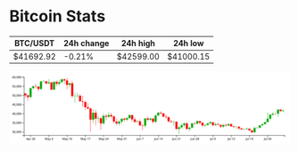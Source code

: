 # Bitcoin Stats

BTC/USDT|24h change|24h high|24h low|
|---|---|---|---|
|$41692.92|-0.21%|$42599.00|$41000.15|

<img src="./chart.svg">

